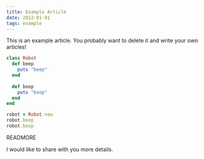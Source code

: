```yaml
---
title: Example Article
date: 2012-01-01
tags: example
---
```


This is an example article. You probably want to delete it and write your own articles!

```ruby
class Robot
  def beep
    puts "beep"
  end
  
  def boop
    puts "boop"
  end
end

robot = Robot.new
robot.beep
robot.boop
```

READMORE

I would like to share with you more details.